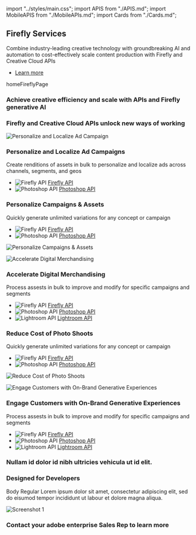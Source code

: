 import "../styles/main.css";
import APIS from "./APIS.md";
import MobileAPIS from "./MobileAPIs.md";
import Cards from "./Cards.md";

<Hero slots="heading, text, buttons, assetsImg" customLayout variant="halfwidth" className="fireflyService-hero" />

## Firefly Services

Combine industry-leading creative technology with groundbreaking AI and automation to cost-effectively scale content production with Firefly and Creative Cloud APIs

- [Learn more](https://developer.adobe.com/express/add-ons)

homeFireflyPage

<TextBlock slots="heading" className="fireflyAnnouncement" theme="light"/>

### Achieve creative efficiency and scale with APIs and Firefly generative AI

<WrapperComponent slots="content" repeat="1" theme="light" className="cardsWrapper" />

<Cards />

<TextBlock slots="heading" className="fireflyAnnouncement creative-cloud-apiWays" theme="lightest"/>

### Firefly and Creative Cloud APIs unlock new ways of working

<TextBlock slots="image, heading, text, links" className="campaigns" />

![Personalize and Localize Ad Campaign](../images/ad_campaigns.png)

### Personalize and Localize Ad Campaigns

Create renditions of assets in bulk to personalize and localize ads across channels, segments, and geos

- ![Firefly API](../images/spacefill_rounded.png) [Firefly API](https://www.adobe.com/products/premiere.html)
- ![Photoshop API](../images/spacefill_rounded.png) [Photoshop API](https://www.adobe.com/products/indesign.html)
  
<TextBlock slots="heading, text ,  links , image" className="campaigns" />

### Personalize Campaigns & Assets

Quickly generate unlimited variations for any concept or campaign

- ![Firefly API](../images/spacefill_rounded.png) [Firefly API](https://www.adobe.com/products/premiere.html)
- ![Photoshop API](../images/spacefill_rounded.png) [Photoshop API](https://www.adobe.com/products/indesign.html)

![Personalize Campaigns & Assets](../images/campaigns_assets.png)

<TextBlock slots="image, heading, text, links" className="campaigns" />

![Accelerate Digital Merchandising](../images/digital_merchandising.png)

### Accelerate Digital Merchandising

Process assests in bulk to improve and modify for specific campaigns and segments

- ![Firefly API](../images/spacefill_rounded.png) [Firefly API](https://www.adobe.com/products/premiere.html)
- ![Photoshop API](../images/spacefill_rounded.png) [Photoshop API](https://www.adobe.com/products/indesign.html)
- ![Lightroom API](../images/spacefill_rounded.png) [Lightroom API](https://www.adobe.com/products/indesign.html)
  
<TextBlock slots="heading, text ,  links , image" className="campaigns" />

### Reduce Cost of Photo Shoots

Quickly generate unlimited variations for any concept or campaign

- ![Firefly API](../images/spacefill_rounded.png) [Firefly API](https://www.adobe.com/products/premiere.html)
- ![Photoshop API](../images/spacefill_rounded.png) [Photoshop API](https://www.adobe.com/products/indesign.html)

![Reduce Cost of Photo Shoots](../images/photoshoot.png) 

<TextBlock slots="image, heading, text, links" className="campaigns" />

![Engage Customers with On-Brand Generative Experiences](../images/brand_generative.png)

### Engage Customers with On-Brand Generative Experiences

Process assests in bulk to improve and modify for specific campaigns and segments

- ![Firefly API](../images/spacefill_rounded.png) [Firefly API](https://www.adobe.com/products/premiere.html)
- ![Photoshop API](../images/spacefill_rounded.png) [Photoshop API](https://www.adobe.com/products/indesign.html)
- ![Lightroom API](../images/spacefill_rounded.png) [Lightroom API](https://www.adobe.com/products/indesign.html)  

<TextBlock slots="heading" className="fireflyAnnouncement" theme="light"/>

### Nullam id dolor id nibh ultricies vehicula ut id elit.

<WrapperComponent slots="content" repeat="1" theme="light" className="wrapperForDisplayListItems" />

<APIS />

<WrapperComponent slots="content" repeat="1" theme="light" className="mobileWrapper" />

<MobileAPIS />

<TextBlock slots="heading, text , image" className="designedForDevlopers" />

### Designed for Developers

Body Regular Lorem ipsum dolor sit amet, consectetur adipiscing elit, sed do eisumod tempor incididunt ut labour et dolore magna aliqua.

![Screenshot 1](../images/AddOn.png)

<TextBlock slots="heading" className="fireflyAnnouncement" theme="lightest"/>

### Contact your adobe enterprise Sales Rep to learn more
